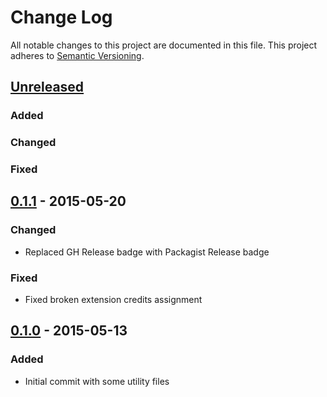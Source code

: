 # Change Log
All notable changes to this project are documented in this file.
This project adheres to [Semantic Versioning](http://semver.org/).

## [Unreleased](https://github.com/ravage84/mediawiki-guzzle-json-auth/compare/0.1.1...master)
### Added

### Changed

### Fixed

## [0.1.1](https://github.com/ravage84/mediawiki-guzzle-json-auth/releases/tag/0.1.1) - 2015-05-20
### Changed
- Replaced GH Release badge with Packagist Release badge

### Fixed
- Fixed broken extension credits assignment

## [0.1.0](https://github.com/ravage84/mediawiki-guzzle-json-auth/releases/tag/0.1.0) - 2015-05-13
### Added
- Initial commit with some utility files
